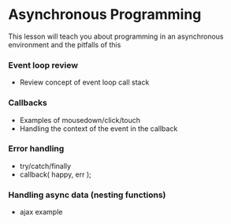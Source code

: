# Asynchronous Programming

This lesson will teach you about programming in an asynchronous environment and the pitfalls of this


### Event loop review
* Review concept of event loop call stack

### Callbacks
* Examples of mousedown/click/touch
* Handling the context of the event in the callback

### Error handling
* try/catch/finally
* callback( happy, err ); 

### Handling async data (nesting functions)
* ajax example
